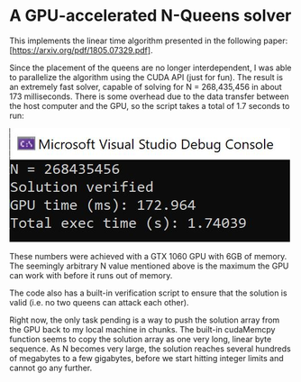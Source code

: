 # A GPU-accelerated N-Queens solver

This implements the linear time algorithm presented in the following paper:  
[https://arxiv.org/pdf/1805.07329.pdf].

Since the placement of the queens are no longer interdependent, I was able to parallelize the algorithm using the CUDA API (just for fun). The result is an extremely fast solver, capable of solving for N = 268,435,456 in about 173 milliseconds. There is some overhead due to the data transfer between the host computer and the GPU, so the script takes a total of 1.7 seconds to run:

![Screen Capture](screencap.JPG) 

These numbers were achieved with a GTX 1060 GPU with 6GB of memory. The seemingly arbitrary N value mentioned above is the maximum the GPU can work with before it runs out of memory.  

The code also has a built-in verification script to ensure that the solution is valid (i.e. no two queens can attack each other).  

Right now, the only task pending is a way to push the solution array from the GPU back to my local machine in chunks. The built-in cudaMemcpy function seems to copy the solution array as one very long, linear byte sequence. As N becomes very large, the solution reaches several hundreds of megabytes to a few gigabytes, before we start hitting integer limits and cannot go any further.  

 
